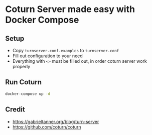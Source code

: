 # Coturn Server made easy with Docker Compose

## Setup
* Copy `turnserver.conf.examples` to `turnserver.conf`
* Fill out configuration to your need
* Everything with `<>` must be filled out, in order coturn server work properly

## Run Coturn
```bash
docker-compose up -d
```

## Credit
* https://gabrieltanner.org/blog/turn-server
* https://github.com/coturn/coturn